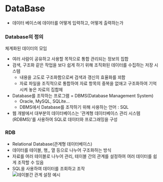 # DataBase
- 데이터 베이스에 데이터를 어떻게 입력하고, 어떻게 출력하는가   
### Database의 정의 
체계화된 데이터의 모임  
- 여러 사람이 공유하고 사용할 목적으로 통합 관리되는 정보의 집합  
- 검색, 구조화 같은 작업을 보다 쉽게 하기 위해 조직화된 데이터를 수집하는 저장 시스템 
    - 내용을 고도로 구조화함으로써 검색과 갱신의 효율화를 꾀함
    - 자료 파일을 조직적으로 통합하여 자료 항목의 중복을 없애고 구조화하여 기억시켜 놓은 자료의 집합체
- Database를 조작하는 프로그램 = DBMS(Database Management System)
    - Oracle, MySQL, SQLite... 
    - DBMS에서 Database를 조작하기 위해 사용하는 언어 : SQL  
- 웹 개발에서 대부분의 데이터베이스는 '관계형 데이터베이스 관리 시스템(RDBMS)'를 사용하여 SQL로 데이터와 프로그래밍을 구성

### RDB
- Relational Database(관계형 데이터베이스)
- 데이터를 테이블, 행,, 열 등으로 나누어 구조화하는 방식
- 자료를 여러 테이블로 나누어 관리, 테이블 간의 관계를 설정하여 여러 데이터를 쉽게 조작할 수 있음 
- SQL을 사용하여 데이터를 조회하고 조작  
![테이블간 관계 설정 예시](../../../Downloads/screenshot/%EC%8A%A4%ED%81%AC%EB%A6%B0%EC%83%B7%202022-10-04%20%EC%98%A4%ED%9B%84%206.03.28.png)